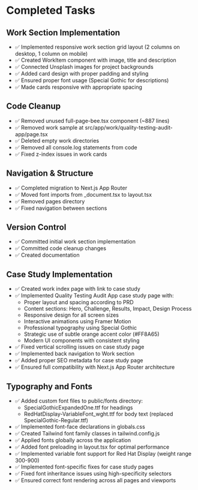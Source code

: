 # Completed Tasks

## Work Section Implementation
- ✅ Implemented responsive work section grid layout (2 columns on desktop, 1 column on mobile)
- ✅ Created WorkItem component with image, title and description
- ✅ Connected Unsplash images for project backgrounds
- ✅ Added card design with proper padding and styling
- ✅ Ensured proper font usage (Special Gothic for descriptions)
- ✅ Made cards responsive with appropriate spacing

## Code Cleanup
- ✅ Removed unused full-page-bee.tsx component (~887 lines)
- ✅ Removed work sample at src/app/work/quality-testing-audit-app/page.tsx
- ✅ Deleted empty work directories
- ✅ Removed all console.log statements from code
- ✅ Fixed z-index issues in work cards

## Navigation & Structure
- ✅ Completed migration to Next.js App Router
- ✅ Moved font imports from _document.tsx to layout.tsx
- ✅ Removed pages directory
- ✅ Fixed navigation between sections

## Version Control
- ✅ Committed initial work section implementation
- ✅ Committed code cleanup changes
- ✅ Created documentation 

## Case Study Implementation
- ✅ Created work index page with link to case study
- ✅ Implemented Quality Testing Audit App case study page with:
  - Proper layout and spacing according to PRD
  - Content sections: Hero, Challenge, Results, Impact, Design Process
  - Responsive design for all screen sizes
  - Interactive animations using Framer Motion
  - Professional typography using Special Gothic
  - Strategic use of subtle orange accent color (#FF8A65)
  - Modern UI components with consistent styling
- ✅ Fixed vertical scrolling issues on case study page
- ✅ Implemented back navigation to Work section
- ✅ Added proper SEO metadata for case study page
- ✅ Ensured full compatibility with Next.js App Router architecture 

## Typography and Fonts
- ✅ Added custom font files to public/fonts directory:
  - SpecialGothicExpandedOne.ttf for headings
  - RedHatDisplay-VariableFont_wght.ttf for body text (replaced SpecialGothic-Regular.ttf)
- ✅ Implemented font-face declarations in globals.css
- ✅ Created Tailwind font family classes in tailwind.config.js
- ✅ Applied fonts globally across the application
- ✅ Added font preloading in layout.tsx for optimal performance
- ✅ Implemented variable font support for Red Hat Display (weight range 300-900)
- ✅ Implemented font-specific fixes for case study pages
- ✅ Fixed font inheritance issues using high-specificity selectors
- ✅ Ensured correct font rendering across all pages and viewports 